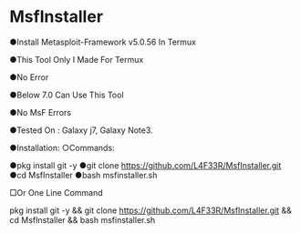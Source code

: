 # MsfInstaller
●Install Metasploit-Framework v5.0.56 In Termux

●This Tool Only I Made For Termux 

●No Error

●Below 7.0 Can Use This Tool

●No MsF Errors

●Tested On : Galaxy j7, Galaxy Note3.

●Installation:
  ○Commands:
   
  ●pkg install git -y
  ●git clone https://github.com/L4F33R/MsfInstaller.git
  ●cd MsfInstaller
  ●bash msfinstaller.sh

   □Or One Line Command
  
   pkg install git -y && git clone https://github.com/L4F33R/MsfInstaller.git && cd MsfInstaller && bash msfinstaller.sh


      
